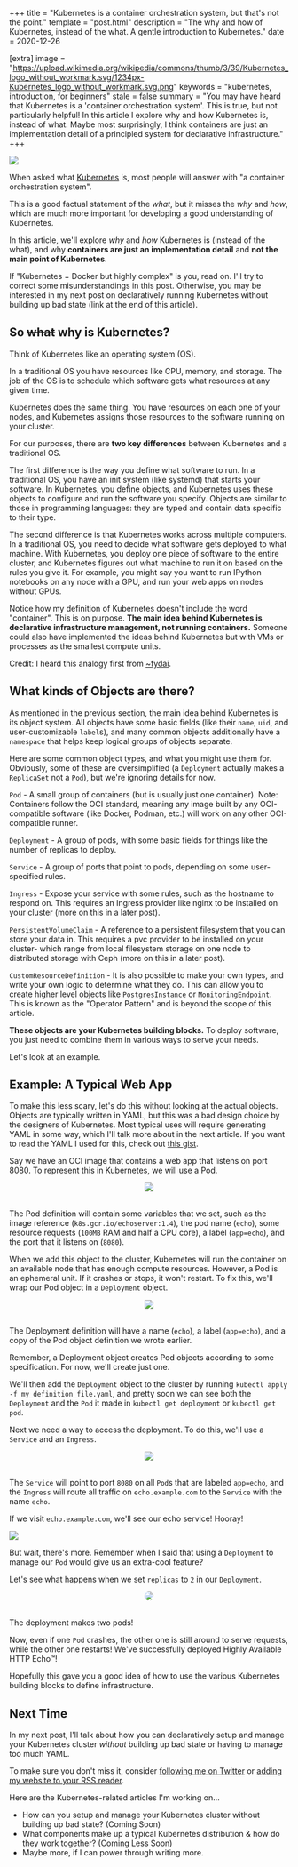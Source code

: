 +++
title = "Kubernetes is a container orchestration system, but that's not the point."
template = "post.html"
description = "The why and how of Kubernetes, instead of the what. A gentle introduction to Kubernetes."
date = 2020-12-26

[extra]
image = "https://upload.wikimedia.org/wikipedia/commons/thumb/3/39/Kubernetes_logo_without_workmark.svg/1234px-Kubernetes_logo_without_workmark.svg.png"
keywords = "kubernetes, introduction, for beginners"
stale = false
summary = "You may have heard that Kubernetes is a 'container orchestration system'. This is true, but not particularly helpful! In this article I explore why and how Kubernetes is, instead of what. Maybe most surprisingly, I think containers are just an implementation detail of a principled system for declarative infrastructure."
+++

<img style="max-width: 256px" src="https://upload.wikimedia.org/wikipedia/commons/thumb/3/39/Kubernetes_logo_without_workmark.svg/1234px-Kubernetes_logo_without_workmark.svg.png"></img>

When asked what [Kubernetes](https://k8s.io) is, most people will answer with "a container orchestration system".

This is a good factual statement of the *what*, but it misses the *why* and *how*, which are much more important for developing a good understanding of Kubernetes.

In this article, we'll explore *why* and *how* Kubernetes is (instead of the what), and why **containers are just an implementation detail** and **not the main point of Kubernetes**.

If "Kubernetes = Docker but highly complex" is you, read on. I'll try to correct some misunderstandings in this post. Otherwise, you may be interested in my next post on declaratively running Kubernetes without building up bad state (link at the end of this article).

## So ~~what~~ why is Kubernetes?

Think of Kubernetes like an operating system (OS).

In a traditional OS you have resources like CPU, memory, and storage. The job of the OS is to schedule which software gets what resources at any given time.

Kubernetes does the same thing. You have resources on each one of your nodes, and Kubernetes assigns those resources to the software running on your cluster.

For our purposes, there are **two key differences** between Kubernetes and a traditional OS.

The first difference is the way you define what software to run. In a traditional OS, you have an init system (like systemd) that starts your software. In Kubernetes, you define objects, and Kubernetes uses these objects to configure and run the software you specify. Objects are similar to those in programming languages: they are typed and contain data specific to their type.

The second difference is that Kubernetes works across multiple computers. In a traditional OS, you need to decide what software gets deployed to what machine. With Kubernetes, you deploy one piece of software to the entire cluster, and Kubernetes figures out what machine to run it on based on the rules you give it. For example, you might say you want to run IPython notebooks on any node with a GPU, and run your web apps on nodes without GPUs.

Notice how my definition of Kubernetes doesn't include the word "container". This is on purpose. **The main idea behind Kubernetes is declarative infrastructure management, not running containers.** Someone could also have implemented the ideas behind Kubernetes but with VMs or processes as the smallest compute units.

Credit: I heard this analogy first from [~fydai](https://fyd.ai/).

## What kinds of Objects are there?

As mentioned in the previous section, the main idea behind Kubernetes is its object system. All objects have some basic fields (like their `name`, `uid`, and user-customizable `label`s), and many common objects additionally have a `namespace` that helps keep logical groups of objects separate.

Here are some common object types, and what you might use them for. Obviously, some of these are oversimplified (a `Deployment` actually makes a `ReplicaSet` not a `Pod`), but we're ignoring details for now.

`Pod` - A small group of containers (but is usually just one container). Note: Containers follow the OCI standard, meaning any image built by any OCI-compatible software (like Docker, Podman, etc.) will work on any other OCI-compatible runner.

`Deployment` - A group of pods, with some basic fields for things like the number of replicas to deploy.

`Service` - A group of ports that point to pods, depending on some user-specified rules.

`Ingress` - Expose your service with some rules, such as the hostname to respond on. This requires an Ingress provider like nginx to be installed on your cluster (more on this in a later post).

`PersistentVolumeClaim` - A reference to a persistent filesystem that you can store your data in. This requires a pvc provider to be installed on your cluster- which range from local filesystem storage on one node to distributed storage with Ceph (more on this in a later post).

`CustomResourceDefinition` - It is also possible to make your own types, and write your own logic to determine what they do. This can allow you to create higher level objects like `PostgresInstance` or `MonitoringEndpoint`. This is known as the "Operator Pattern" and is beyond the scope of this article.

**These objects are your Kubernetes building blocks.** To deploy software, you just need to combine them in various ways to serve your needs.

Let's look at an example.

## Example: A Typical Web App

To make this less scary, let's do this without looking at the actual objects. Objects are typically written in YAML, but this was a bad design choice by the designers of Kubernetes. Most typical uses will require generating YAML in some way, which I'll talk more about in the next article. If you want to read the YAML I used for this, check out [this gist](https://gist.github.com/nikhiljha/8509ac568bdcf3d28541fca281f3c15b).

Say we have an OCI image that contains a web app that listens on port 8080. To represent this in Kubernetes, we will use a Pod.

<center><img src="/images/2020/kubernetes-intro/pod.svg"></img></center><br/>

The Pod definition will contain some variables that we set, such as the image reference (`k8s.gcr.io/echoserver:1.4`), the pod name (`echo`), some resource requests (`100MB` RAM and half a CPU core), a label (`app=echo`), and the port that it listens on (`8080`).

When we add this object to the cluster, Kubernetes will run the container on an available node that has enough compute resources. However, a Pod is an ephemeral unit. If it crashes or stops, it won't restart. To fix this, we'll wrap our Pod object in a `Deployment` object.

<center><img src="/images/2020/kubernetes-intro/deployment.svg"></img></center><br/>

The Deployment definition will have a name (`echo`), a label (`app=echo`), and a copy of the Pod object definition we wrote earlier.

Remember, a Deployment object creates Pod objects according to some specification. For now, we'll create just one.

We'll then add the `Deployment` object to the cluster by running `kubectl apply -f my_definition_file.yaml`, and pretty soon we can see both the `Deployment` and the `Pod` it made in `kubectl get deployment` or `kubectl get pod`.

Next we need a way to access the deployment. To do this, we'll use a `Service` and an `Ingress`.

<center><img src="/images/2020/kubernetes-intro/svc-ingress.svg"></img></center><br/>

The `Service` will point to port `8080` on all `Pod`s that are labeled `app=echo`, and the `Ingress` will route all traffic on `echo.example.com` to the `Service` with the name `echo`.

If we visit `echo.example.com`, we'll see our echo service! Hooray!

![](/images/2020/kubernetes-intro/browser-sc.svg)

But wait, there's more. Remember when I said that using a `Deployment` to manage our `Pod` would give us an extra-cool feature?

Let's see what happens when we set `replicas` to `2` in our `Deployment`.

<center><img style="background: rgba(255, 255, 255, 0.33); border-radius: 30px;" src="/images/2020/kubernetes-intro/deployment(2).svg"></img></div></center><br/>

The deployment makes two pods!

Now, even if one `Pod` crashes, the other one is still around to serve requests, while the other one restarts! We've successfully deployed Highly Available HTTP Echo™!

Hopefully this gave you a good idea of how to use the various Kubernetes building blocks to define infrastructure.

## Next Time

In my next post, I'll talk about how you can declaratively setup and manage your Kubernetes cluster *without* building up bad state or having to manage too much YAML.

To make sure you don't miss it, consider [following me on Twitter](https://twitter.com/jhanikhil) or [adding my website to your RSS reader](https://nikhiljha.com/rss.xml).

Here are the Kubernetes-related articles I'm working on...

- How can you setup and manage your Kubernetes cluster without building up bad state? (Coming Soon)
- What components make up a typical Kubernetes distribution & how do they work together? (Coming Less Soon)
- Maybe more, if I can power through writing more.
